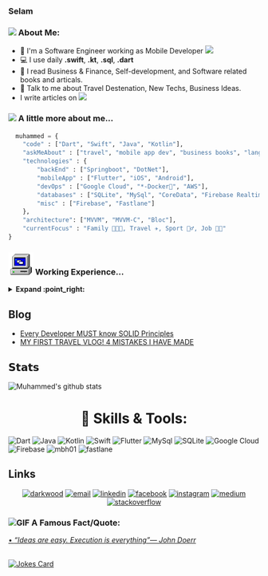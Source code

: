 ### Selam

### <img src="https://github.com/TheDudeThatCode/TheDudeThatCode/blob/master/Assets/Developer.gif" width="45"> About Me:
- 🏦 I'm a Software Engineer working as Mobile Developer
      <img src="https://media.giphy.com/media/WUlplcMpOCEmTGBtBW/giphy.gif" width="30">
- 💻 I use daily **.swift**, **.kt**, **.sql**, **.dart**
- 📖 I read Business & Finance, Self-development, and Software related books and articals.
- 💬 Talk to me about Travel Destenation, New Techs, Business Ideas.
- I write articles on <img src="https://img.shields.io/badge/Medium-12100E?style=for-the-badge&logo=medium&logoColor=white" width="30"/>
<!--- ⚡ Fun fact: I started youtube channel to get over my shyness -->


### <img src="https://media.giphy.com/media/VgCDAzcKvsR6OM0uWg/giphy.gif" width="50"> A little more about me...  

```python
  muhammed = {
    "code" : ["Dart", "Swift", "Java", "Kotlin"],
    "askMeAbout" : ["travel", "mobile app dev", "business books", "languages", "tech"],
    "technologies" : {
        "backEnd" : ["Springboot", "DotNet"],
        "mobileApp" : ["Flutter", "iOS", "Android"],
        "devOps" : ["Google Cloud", "*-Docker🐳", "AWS"],
        "databases" : ["SQLite", "MySql", "CoreData", "Firebase Realtime Database"],
        "misc" : ["Firebase", "Fastlane"]
    },
    "architecture": ["MVVM", "MVVM-C", "Bloc"],
    "currentFocus" : "Family 👨‍👩‍👦, Travel ✈️, Sport 🏃‍♂️, Job 👨‍💻"
}
```

<!-- Start of work experience section -->
### <img src="https://github.com/TheDudeThatCode/TheDudeThatCode/blob/master/Assets/PC.gif" width="50"> Working Experience...  
<details>
<summary><b> Expand :point_right: </b></summary>
<table>
  <thead>
    <tr>
      <th>Job Name</th>
      <th>Roles & responsibilities</th>
      <th>Duration</th>
    </tr>
  </thead>
  <tbody>
    <tr>
      <td><b><a href="https://www.trxtraining.com/">Sr Mobile Developer</a> </b></td>
      <td>TRX</td>
      <td>2023 - Present</td>
    </tr>
    <tr>
      <td><b><a href="https://www.venmo.com/">iOS Developer</a> </b></td>
      <td>Venmo iOS App.</td>
      <td>2022 - 2022</td>
    </tr>
    <tr>
      <td><b><a href="https://www.marketyo.com/">Software Consultant</a> </b></td>
      <td>Mobile apps development consultant.</td>
      <td>2021 - 2022</td>
    </tr>
    <tr>
      <td><b><a href="https://www.marketyo.com/">Mobile Developer Team Leader</a> </b></td>
      <td>Development and maintenance of multiple mobile apps. Leading mobile development teams.</td>
      <td>2020 - 2021</td>
    </tr>
  	<tr>
      <td><b><a href="https://www.marketyo.com/">Mobile apps developer</a> </b></td>
      <td>Mobile app developer for Android and iOS.</td>
      <td>2017 - 2019</td>
    </tr>
    <tr>
      <td><b><a href="https://emse.com.tr/">Software Engineer at Emse</a> </b></td>
      <td>Developed and maintained multiple platforms using technologies such as WinForms, Java and Android embedded etc.</td>
      <td>2015 - 2016</td>
    </tr>
    <tr>
          <td><b><a href="https://mbh01.com/">Freelancer</a></b></td>
          <td>I do work as a freelancer on my side project and projects that I like and believe in.</td>
      <td>2013 - Present</td>
    </tr>
  </tbody>
</table>
</details>
<!-- end work experience section -->


## Blog

<!-- BLOG-POST-LIST:START -->
- [Every Developer MUST know SOLID Principles](https://www.mbh01.com/every-developer-must-know-solid-principles/)
- [MY FIRST TRAVEL VLOG! 4 MISTAKES I HAVE MADE](https://www.mbh01.com/my-first-travel-vlog/)
<!-- BLOG-POST-LIST:END -->

## 𝗦𝘁𝗮𝘁𝘀
![Muhammed's github stats](https://github-readme-stats.vercel.app/api?username=iballan&show_icons=true&theme=dark)



<h1 align="center"> 🔧 Skills & Tools: </h1>
<p>
<a target="_blank"><img alt="Dart" src="https://img.shields.io/badge/Dart-%2312100E.svg?logo=dart&style=for-the-badge&logoColor=ee0606"/></a> 
<a target="_blank"><img alt="Java" src="https://img.shields.io/badge/Java-ED8B00?style=for-the-badge&logo=java&logoColor=white"/></a> 
<a target="_blank"><img alt="Kotlin" src="https://img.shields.io/badge/Kotlin-0095D5?&style=for-the-badge&logo=kotlin&logoColor=white"/></a> 
<a target="_blank"><img alt="Swift" src="https://img.shields.io/badge/Swift-FA7343?style=for-the-badge&logo=swift&logoColor=white"/></a> 
<a target="_blank"><img alt="Flutter" src="https://img.shields.io/badge/Flutter-02569B?style=for-the-badge&logo=flutter&logoColor=white"/></a> 
<a target="_blank"><img alt="MySql" src="https://img.shields.io/badge/MySQL-00000F?style=for-the-badge&logo=mysql&logoColor=white"/></a>
  <a target="_blank"><img alt="SQLite" src="https://img.shields.io/badge/sqlite-00000F?style=for-the-badge&logo=sqlite&logoColor=white"/></a>
<a target="_blank"><img alt="Google Cloud" src="https://img.shields.io/badge/Google_Cloud-4285F4?style=for-the-badge&logo=google-cloud&logoColor=white"/></a>
  <a target="_blank"><img alt="Firebase" src="https://img.shields.io/badge/firebase-00000F?style=for-the-badge&logo=firebase&logoColor=white"/></a>
<a target="_blank"><img alt="mbh01" src="https://img.shields.io/badge/mbh01-Travel%20%26%20Learn-blue?style=for-the-badge&logo=mysql&logoColor=white"/></a>
<a target="_blank"><img alt="fastlane" src="https://img.shields.io/badge/fastlane-00000F?style=for-the-badge&logo=fastlane&logoColor=white" /></a>

</p>


## Links

<p align="center">
  <a href="https://www.mbh01.com/"><img src="https://img.icons8.com/fluent/96/000000/domain.png" alt="darkwood"/></a>
  <a href="mailto:mbh01g@gmail.com"><img src="https://img.icons8.com/color/96/000000/gmail.png" alt="email"/></a>
  <a href="https://www.linkedin.com/in/muhammed-ballan-3109b06a"><img src="https://img.icons8.com/color/96/000000/linkedin.png" alt="linkedin"/></a>
  <a href="https://www.facebook.com/moe.ballan"><img src="https://img.icons8.com/color/96/000000/facebook.png" alt="facebook"/></a>
  <a href="https://www.instagram.com/mbh01/"><img src="https://img.icons8.com/color/96/000000/instagram-new.png" alt="instagram"/></a>
  <a href="https://medium.com/@mbh01"><img src="https://img.icons8.com/color/96/000000/medium-logo.png" alt="medium"/></a>
  <a href="https://stackoverflow.com/users/2296787/mbh"><img src="https://img.icons8.com/color/96/000000/stackoverflow.png" alt="stackoverflow"/></a>
</p>


<!--STARTS_HERE_QUOTE_README-->
### <img alt="GIF" src="https://github.com/TheDudeThatCode/TheDudeThatCode/blob/master/Assets/hmm.gif" width="20" /> A Famous Fact/Quote:
<a href="https://github.com/marketplace/actions/quote-readme">
• <i>“Ideas are easy. Execution is everything”— John Doerr </i>
<!--ENDS_HERE_QUOTE_README-->
      
      
</br>
</br>

![Jokes Card](https://readme-jokes.vercel.app/api)


<!--
**iballan/iballan** is a ✨ _special_ ✨ repository because its `README.md` (this file) appears on your GitHub profile.

Here are some ideas to get you started:

- 🔭 I’m currently working on ...
- 🌱 I’m currently learning ...
- 👯 I’m looking to collaborate on ...
- 🤔 I’m looking for help with ...
- 💬 Ask me about ...
- 📫 How to reach me: ...
- 😄 Pronouns: ...
- ⚡ Fun fact: ...
-->
